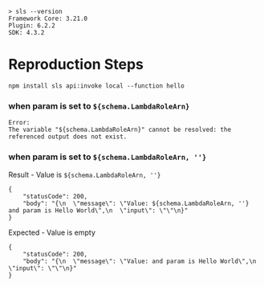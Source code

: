 ```
> sls --version
Framework Core: 3.21.0
Plugin: 6.2.2
SDK: 4.3.2
```

# Reproduction Steps

`
npm install
sls api:invoke local --function hello
`

### when param is set to `${schema.LambdaRoleArn}`

```
Error:
The variable "${schema.LambdaRoleArn}" cannot be resolved: the referenced output does not exist.
```

### when param is set to `${schema.LambdaRoleArn, ''}`

Result - Value is `${schema.LambdaRoleArn, ''}`
```
{
    "statusCode": 200,
    "body": "{\n  \"message\": \"Value: ${schema.LambdaRoleArn, ''} and param is Hello World\",\n  \"input\": \"\"\n}"
}
```

Expected - Value is empty
```
{
    "statusCode": 200,
    "body": "{\n  \"message\": \"Value: and param is Hello World\",\n  \"input\": \"\"\n}"
}
```
